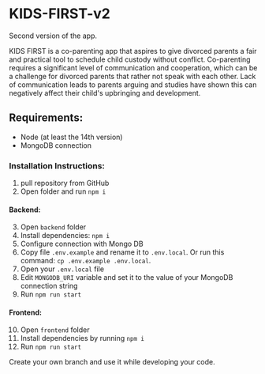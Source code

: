 # KIDS-FIRST-v2
Second version of the app.

KIDS FIRST is a co-parenting app that aspires to give divorced parents a fair and practical tool to schedule child custody without conflict. Co-parenting requires a significant level of communication and cooperation, which can be a challenge for divorced parents that rather not speak with each other. Lack of communication leads to parents arguing and studies have shown this can negatively affect their child's upbringing and development.

## Requirements:
- Node (at least the 14th version)
- MongoDB connection

<h3>Installation Instructions:</h3>

1. pull repository from GitHub
2. Open folder and run `npm i`

<h4>Backend:</h4>

3. Open `backend` folder
4. Install dependencies: `npm i`
5. Configure connection with Mongo DB
6. Copy file `.env.example` and rename it to `.env.local`. Or run this command: `cp .env.example .env.local`.
7. Open your `.env.local` file
8. Edit `MONGODB_URI` variable and set it to the value of your MongoDB connection string 
9. Run `npm run start`

<h4>Frontend:</h4>

10. Open `frontend` folder
11. Install dependencies by running `npm i`
12. Run `npm run start`

Create your own branch and use it while developing your code.
